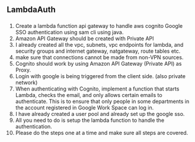 ## LambdaAuth

### 

1. Create a lambda function api gateway to handle aws cognito Google SSO authentication using sam cli using java.
2. Amazon API Gateway should be created with Private API
3. I already created all the vpc, subnets, vpc endpoints for lambda, and security groups and internet gateway, natgateway, route tables etc.
4. make sure that connections cannot be made from non-VPN sources.
5. Cognito should work by using Amazon API Gateway (Private API) as Proxy.
6. Login with google is being triggered from the client side. (also private network)
7. When authenticating with Cognito, implement a function that starts Lambda, checks the email, and only allows certain emails to authenticate.
This is to ensure that only people in some departments in the account registered in Google Work Space can log in.
8. I have already created a user pool and already set up the google sso.
9. All you need to do is setup the lambda function to handle the authentication.
10. Please do the steps one at a time and make sure all steps are covered.